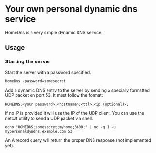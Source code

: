 # Your own personal dynamic dns service

HomeDns is a very simple dynamic DNS service.

## Usage

### Starting the server

Start the server with a password specified.

    HomeDns -password=somesecret

Add a dynamic DNS entry to the server by sending a specially formatted UDP 
packet on port 53. It must follow the format:

    HOMEDNS;<your password>;<hostname>;<ttl>;<ip (optional)>;

If no IP is provided it will use the IP of the UDP client. You can use the 
netcat utility to send a UDP packet via shell.

    echo "HOMEDNS;somesecret;myhome;3600;" | nc -q 1 -u mypersonaldyndns.example.com 53

An A record query will return the proper DNS response (not implemented yet).
